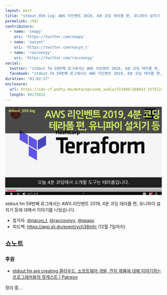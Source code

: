 ```yaml
---
layout: post
title: "stdout_059.log: AWS 리인벤트 2019, 4분 코딩 테라폼 편, 유니파이 설치기 등"
permalink: /59/
contributors:
  - name: 'seapy'
    uri: 'https://twitter.com/seapy'
  - name: 'nacyot'
    uri: 'https://twitter.com/nacyo_t'
  - name: 'raccoonyy'
    uri: 'https://twitter.com/raccoonyy'
social:
  twitter: "stdout.fm 59번째 로그에서는 AWS 리인벤트 2019, 4분 코딩 테라폼 편, 유니파이 설치기 등에 대해서 이야기를 나눴습니다."
  facebook: "stdout.fm 59번째 로그에서는 AWS 리인벤트 2019, 4분 코딩 테라폼 편, 유니파이 설치기 등에 대해서 이야기를 나눴습니다."
duration: "01:02:37"
enclosure:
  url: https://cdn-cf.podty.me/meta/episode_audio/513940/188843_1575124243511.mp3
  length: 90175832
---
```


![](https://github.com/44bits/stdout.fm/raw/master/_posts/images/stdout_059-log.png)

stdout.fm 59번째 로그에서는 AWS 리인벤트 2019, 4분 코딩 테라폼 편, 유니파이 설치기 등에 대해서 이야기를 나눴습니다.

* 참가자: [@nacyo_t][nac], [@raccoonyy][rac], [@seapy][seapy]
* 피드백: <https://app.sli.do/event/ych38mfc> (12월 7일까지)

[nac]: https://twitter.com/nacyo_t
[rac]: https://twitter.com/raccoonyy
[seapy]: https://twitter.com/seapy

## 쇼노트

### 후원
* [stdout.fm are creating 클라우드, 소프트웨어 개발, 전자 제품에 대해 이야기하는 프로그래머들의 팟캐스트 \| Patreon](https://www.patreon.com/stdoutfm)

정리 중...